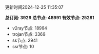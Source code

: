 更新时间2024-12-25 11:35:07

**总订阅: 3929**
**总节点: 48991**
**有效节点: 25281**
- v2ray节点: 18964
- trojan节点: 3366
- ss节点: 2941
- ssr节点: 10
